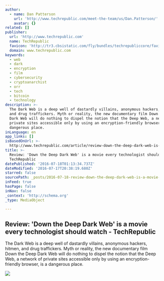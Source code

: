 ```yaml
---
author:
  - name: Dan Patterson
    url: 'http://www.techrepublic.com/meet-the-team/us/Dan.Patterson/'
    avatar: {}
related: []
publisher:
  url: 'http://www.techrepublic.com'
  name: TechRepublic
  favicon: 'http://tr3.cbsistatic.com/fly/bundles/techrepubliccore/favicon.ico'
  domain: www.techrepublic.com
keywords:
  - web
  - dark
  - encryption
  - film
  - cybersecurity
  - cryptoanarchist
  - orr
  - tech
  - bitcoin
  - technology
description: >-
  The Dark Web is a deep well of dastardly villains, anonymous hackers, hitmen,
  and drug traffickers. Myth or reality, the new documentary film Down the Deep
  Dark Web will do nothing to dispel the notion that the Deep Web, a network of
  private sites accessible only by using an encryption-friendly browser, is a
  dangerous place.
inLanguage: en
app_links: []
isBasedOnUrl: >-
  http://www.techrepublic.com/article/review-down-the-deep-dark-web-is-a-movie-every-technologist-should-watch/
title: >-
  Review: 'Down the Deep Dark Web' is a movie every technologist should watch -
  TechRepublic
datePublished: '2016-07-18T01:13:34.737Z'
dateModified: '2016-07-17T20:38:19.680Z'
starred: false
sourcePath: _posts/2016-07-18-review-down-the-deep-dark-web-is-a-movie-every-technologi.md
inFeed: true
hasPage: false
inNav: false
_context: 'http://schema.org'
_type: MediaObject

---
```

<article style=""><h1>Review: 'Down the Deep Dark Web' is a movie every technologist should watch - TechRepublic</h1><p>The Dark Web is a deep well of dastardly villains, anonymous hackers, hitmen, and drug traffickers. Myth or reality, the new documentary film Down the Deep Dark Web will do nothing to dispel the notion that the Deep Web, a network of private sites accessible only by using an encryption-friendly browser, is a dangerous place.</p><img src="http://tr3.cbsistatic.com/hub/i/r/2016/07/13/78ecfa13-9604-4996-bc50-35844cd49608/thumbnail/770x578/42acc829540f75c84036bbb7ea3acc3e/f005400329darkweb.jpg" /></article>